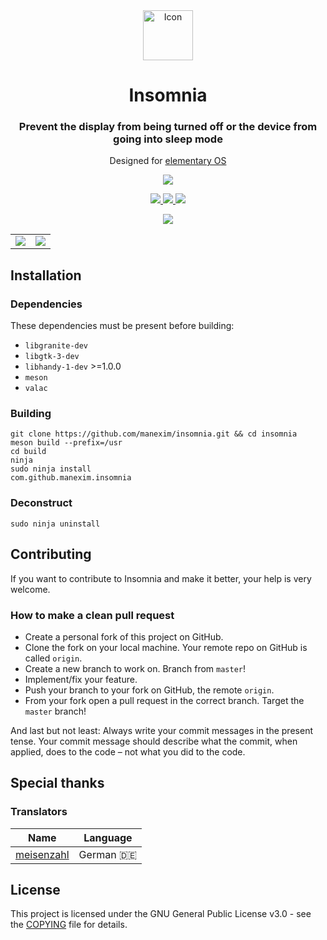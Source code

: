 <div align="center">
  <span align="center"> <img width="80" height="80" class="center" src="data/icons/128/com.github.manexim.insomnia.svg" alt="Icon"></span>
  <h1 align="center">Insomnia</h1>
  <h3 align="center">Prevent the display from being turned off or the device from going into sleep mode</h3>
  <p align="center">Designed for <a href="https://elementary.io">elementary OS</a></p>
</div>

<p align="center">
  <a href="https://appcenter.elementary.io/com.github.manexim.insomnia" target="_blank">
    <img src="https://appcenter.elementary.io/badge.svg">
  </a>
</p>

<p align="center">
  <a href="https://travis-ci.org/manexim/insomnia">
    <img src="https://img.shields.io/travis/manexim/insomnia.svg">
  </a>
  <a href="https://github.com/manexim/insomnia/releases/">
    <img src="https://img.shields.io/github/release/manexim/insomnia.svg">
  </a>
  <a href="https://github.com/manexim/insomnia/blob/master/COPYING">
    <img src="https://img.shields.io/github/license/manexim/insomnia.svg">
  </a>
</p>

<p align="center">
  <img src="data/screenshots/000.png">
  <table>
    <tr>
      <td>
        <img src="data/screenshots/001.png">
      </td>
      <td>
        <img src="data/screenshots/002.png">
      </td>
    </tr>
  </table>
</p>

## Installation

### Dependencies

These dependencies must be present before building:

-   `libgranite-dev`
-   `libgtk-3-dev`
-   `libhandy-1-dev` >=1.0.0
-   `meson`
-   `valac`

### Building

```
git clone https://github.com/manexim/insomnia.git && cd insomnia
meson build --prefix=/usr
cd build
ninja
sudo ninja install
com.github.manexim.insomnia
```

### Deconstruct

```
sudo ninja uninstall
```

## Contributing

If you want to contribute to Insomnia and make it better, your help is very welcome.

### How to make a clean pull request

-   Create a personal fork of this project on GitHub.
-   Clone the fork on your local machine. Your remote repo on GitHub is called `origin`.
-   Create a new branch to work on. Branch from `master`!
-   Implement/fix your feature.
-   Push your branch to your fork on GitHub, the remote `origin`.
-   From your fork open a pull request in the correct branch. Target the `master` branch!

And last but not least: Always write your commit messages in the present tense.
Your commit message should describe what the commit, when applied, does to the code – not what you did to the code.

## Special thanks

### Translators

| Name                                            | Language   |
| ----------------------------------------------- | ---------- |
| [meisenzahl](https://github.com/meisenzahl)     | German 🇩🇪  |

## License

This project is licensed under the GNU General Public License v3.0 - see the [COPYING](COPYING) file for details.
